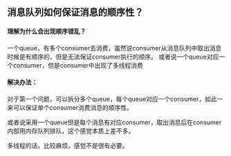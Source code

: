 ## 消息队列如何保证消息的顺序性？

#### 理解为什么会出现顺序错乱？
一个queue，有多个consumer去消费，虽然说consumer从消息队列中取出消息时候是有顺序的，但是无法保证consumer执行的顺序。
或者说一个queue对应一个consumer，但是consumer中出现了多线程消费


#### 解决办法：
对于第一个问题，可以拆分多个queue，每个queue对应一个consumer，如此一来可以保证单个consumer消费消息的顺序性。

或者说采用一个queue但是每个消息有对应consumer，取出消息后在consumer内部用内存队列排队，这个感觉本质上差不多。

多线程的话，比较麻烦，感觉不是很有必要。

